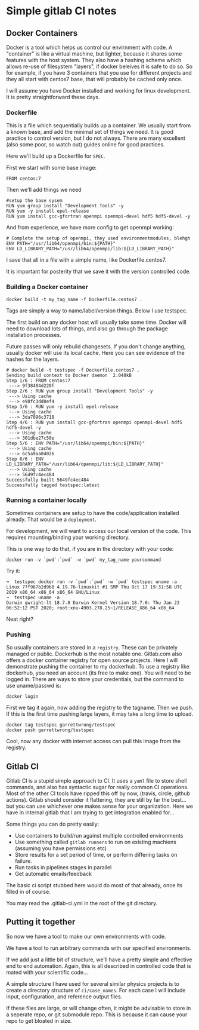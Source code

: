 # Simple gitlab CI notes

## Docker Containers

Docker is a tool which helps us control our envirnment with code.
A "container" is like a virtual machine, but lighter,
because it shares some features with the host system.
They also have a hashing scheme which allows re-use of filesystem "layers",
if docker beleives it is safe to do so.  So for example,
if you have 3 containers that you use for different projects and they all
start with centos7 base, that will probably be cached only once.

I will assume you have Docker installed and working for linux development.
It is pretty straightforward these days.

### Dockerfile

This is a file which sequentially builds up a container.  We usually
start from a known base, and add the minimal set of things we need.
It is good practice to control version, but I do not always.  There
are many excellent (also some poor, so watch out) guides online for
good practices.

Here we'll build up a Dockerfile for `SPEC`.

First we start with some base image:

```
FROM centos:7
```

Then we'll add things we need

```
#setup the base sysem
RUN yum group install "Development Tools" -y
RUN yum -y install epel-release
RUN yum install gcc-gfortran openmpi openmpi-devel hdf5 hdf5-devel -y
```

And from experience, we have more config to get openmpi working:

```
# Complete the setup of openmpi, they used environmentmodules, blehgh
ENV PATH="/usr/lib64/openmpi/bin:${PATH}"
ENV LD_LIBRARY_PATH="/usr/lib64/openmpi/lib:${LD_LIBRARY_PATH}"
```

I save that all in a file with a simple name, like Dockerfile.centos7.

It is important for posterity that we save it with the version controlled code.

### Building a Docker container

```
docker build -t my_tag_name -f Dockerfile.centos7 .
```

Tags are simply a way to name/label/version things.
Below I use testspec.

The first build on any docker host will usually take some time.
Docker will need to download lots of things,
and also go through the package installation processes.

Future passes will only rebuild changesets. If you don't change anything,
usually docker will use its local cache.  Here you can see evidence of the
hashes for the layers.

```
# docker build -t testspec -f Dockerfile.centos7 .
Sending build context to Docker daemon  2.048kB
Step 1/6 : FROM centos:7
 ---> 9f38484d220f
Step 2/6 : RUN yum group install "Development Tools" -y
 ---> Using cache
 ---> e98fc3dd0ef4
Step 3/6 : RUN yum -y install epel-release
 ---> Using cache
 ---> 3da7096c3718
Step 4/6 : RUN yum install gcc-gfortran openmpi openmpi-devel hdf5 hdf5-devel -y
 ---> Using cache
 ---> 301dbe27c50e
Step 5/6 : ENV PATH="/usr/lib64/openmpi/bin:${PATH}"
 ---> Using cache
 ---> 6c5a9aa04026
Step 6/6 : ENV LD_LIBRARY_PATH="/usr/lib64/openmpi/lib:${LD_LIBRARY_PATH}"
 ---> Using cache
 ---> 5649fc4ec484
Successfully built 5649fc4ec484
Successfully tagged testspec:latest
```


### Running a container locally

Sometimes containers are setup to have the code/application installed already.
That would be a `deployment`.

For development, we will want to access our local version of the code.
This requires mounting/binding your working directory.

This is one way to do that, if you are in the directory with your code:

```
docker run -v `pwd`:`pwd` -w `pwd` my_tag_name yourcommand
```

Try it:

```
➜  testspec docker run -v `pwd`:`pwd` -w `pwd` testspec uname -a
Linux 77f967b2d9b8 4.19.76-linuxkit #1 SMP Thu Oct 17 19:31:58 UTC 2019 x86_64 x86_64 x86_64 GNU/Linux
➜  testspec uname -a
Darwin gwright-lt 18.7.0 Darwin Kernel Version 18.7.0: Thu Jan 23 06:52:12 PST 2020; root:xnu-4903.278.25~1/RELEASE_X86_64 x86_64
```

Neat right?

### Pushing

So usually containers are stored in a `registry`.
These can be privately managed or public.  Dockerhub is the most notable
one.  Gitlab.com also offers a docker container registry for open source
projects.  Here I will demonstrate pushing the container to my dockerhub.
To use a registry like dockerhub, you need an account (its free to make one).
You will need to be logged in.  There are ways to store your credentials, but
the command to use uname/passwd is:

```
docker login
```

First we tag it again, now adding the registry to the tagname. Then we push.
If this is the first time pushing large layers, it may take a long time to upload.

```
docker tag testspec garrettwrong/testspec
docker push garrettwrong/testspec
```

Cool, now any docker with internet access can pull this image from the registry.


## Gitlab CI

Gitlab CI is a stupid simple approach to CI.  It uses a `yaml` file to store
shell commands, and also has syntactic sugar for really common CI operations.
Most of the other CI tools have ripped this off by now,
(travis, circle, github actions).
Gitlab should consider it flattering, they are still by far the best...
but you can use whichever one makes sense for your organization.
Here we have in internal gitlab that I am trying to get integration enabled for...

Some things you can do pretty easily:

* Use containers to build/run against multiple controlled environments
* Use something called `gitlab runners` to run on existing machiens (assuming you have permissions etc)
* Store results for a set period of time, or perform differing tasks on failure.
* Run tasks in pipelines stages in parallel
* Get automatic emails/feedback

The basic ci script stubbed here would do most of that already,
once its filled in of course.

You may read the .gitlab-ci.yml in the root of the git directory.

## Putting it together

So now we have a tool to make our own environments with code.

We have a tool to run arbitrary commands with our specified environments.

If we add just a little bit of structure, we'll have a pretty simple and
effective end to end automation.  Again, this is all described in controlled
code that is mated with your scientific code...

A simple structure I have used for several similar physics projects is to
create a directory structure of `ci/case_names`. For each case I will include
input, configuration, and reference output files.

If these files are large, or will change often, it might be advisable to store in a seperate repo,
or git submodule repo.  This is because it can cause your repo to get bloated in size.
